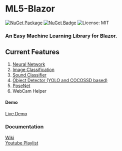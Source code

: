 # ML5-Blazor
 [![NuGet Package](https://img.shields.io/badge/nuget-v1.0.6%20Preview%204-orange.svg)](https://www.nuget.org/packages/BlazorML5/)
[![NuGet Badge](https://buildstats.info/nuget/BlazorML5)](https://www.nuget.org/packages/BlazorML5)
![License: MIT](https://img.shields.io/badge/License-MIT-blue.svg)

 
 ### An Easy Machine Learning Library for Blazor.

## Current Features
1. [Neural Network](https://github.com/sps014/BlazorML5/wiki/Neural-Network) 
2. [Image Classification](https://github.com/sps014/BlazorML5/wiki/Image-Classification)
3. [Sound Classifier](https://github.com/sps014/BlazorML5/wiki/Sound-Detector)
4. [Object Detector (YOLO and COCOSSD based)](https://github.com/sps014/BlazorML5/wiki/Object-Detector-(YOLO-CocoSSD))
5. [PoseNet](https://github.com/sps014/BlazorML5/wiki/PoseNet)
6. WebCam Helper

#### Demo
[Live Demo](https://blazor-ml5-sample.netlify.com/) 


### Documentation
[Wiki](https://github.com/sps014/BlazorML5/wiki/BlazorML5-Installation)\
[Youtube Playlist](https://www.youtube.com/watch?v=YWPRXuyYSx4&list=PL8z8Ue600vf1bVvX1uNHNs5GNC4XrSlVk) 


